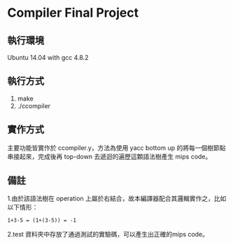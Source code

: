 # Compiler Final Project

## 執行環境
Ubuntu 14.04 with gcc 4.8.2

## 執行方式
1. make
2. ./ccompiler <filename>

## 實作方式
主要功能皆實作於 ccompiler.y，方法為使用 yacc bottom up 的將每一個樹節點串接起來，完成後再 top-down 去遞迴的遍歷這顆語法樹產生 mips code。

## 備註
1.由於該語法樹在 operation 上屬於右結合，故本編譯器配合其邏輯實作之，比如以下情形：
```
1+3-5 = (1+(3-5)) = -1
```
2.test 資料夾中存放了通過測試的實驗碼，可以產生出正確的mips code。
